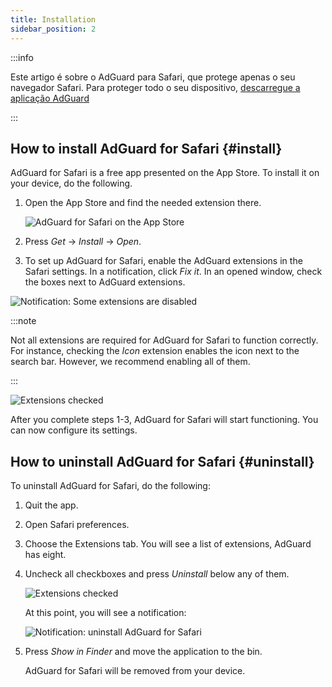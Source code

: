 ```yaml
---
title: Installation
sidebar_position: 2
---
```


:::info

Este artigo é sobre o AdGuard para Safari, que protege apenas o seu navegador Safari. Para proteger todo o seu dispositivo, [descarregue a aplicação AdGuard](https://adguard.com/download.html?auto=true)

:::

## How to install AdGuard for Safari {#install}

AdGuard for Safari is a free app presented on the App Store. To install it on your device, do the following.

1. Open the App Store and find the needed extension there.

    ![AdGuard for Safari on the App Store](https://cdn.adtidy.org/content/Kb/ad_blocker/safari/adguard-for-safari-app-store.png)

1. Press *Get* → *Install* → *Open*.

1. To set up AdGuard for Safari, enable the AdGuard extensions in the Safari settings. In a notification, click *Fix it*. In an opened window, check the boxes next to AdGuard extensions.

![Notification: Some extensions are disabled](https://cdn.adtidy.org/content/Kb/ad_blocker/safari/adguard-for-safari-notification.png)

:::note

Not all extensions are required for AdGuard for Safari to function correctly. For instance, checking the *Icon* extension enables the icon next to the search bar. However, we recommend enabling all of them.

:::

![Extensions checked](https://cdn.adtidy.org/content/Kb/ad_blocker/safari/adguard-for-safari-extensions-checked.png)

After you complete steps 1-3, AdGuard for Safari will start functioning. You can now configure its settings.

## How to uninstall AdGuard for Safari {#uninstall}

To uninstall AdGuard for Safari, do the following:

1. Quit the app.

1. Open Safari preferences.

1. Choose the Extensions tab. You will see a list of extensions, AdGuard has eight.

1. Uncheck all checkboxes and press *Uninstall* below any of them.

    ![Extensions checked](https://cdn.adtidy.org/public/Adguard/kb/installation/Safari/extensionschecked.png)

    At this point, you will see a notification:

    ![Notification: uninstall AdGuard for Safari](https://cdn.adtidy.org/public/Adguard/kb/installation/Safari/showinfinder.png)

1. Press *Show in Finder* and move the application to the bin.

    AdGuard for Safari will be removed from your device.
